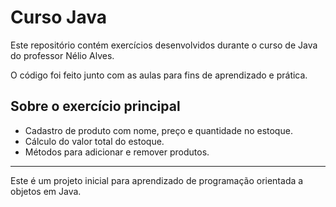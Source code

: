 # Curso Java

Este repositório contém exercícios desenvolvidos durante o curso de Java do professor Nélio Alves.

O código foi feito junto com as aulas para fins de aprendizado e prática.

## Sobre o exercício principal

- Cadastro de produto com nome, preço e quantidade no estoque.
- Cálculo do valor total do estoque.
- Métodos para adicionar e remover produtos.

---

Este é um projeto inicial para aprendizado de programação orientada a objetos em Java.
